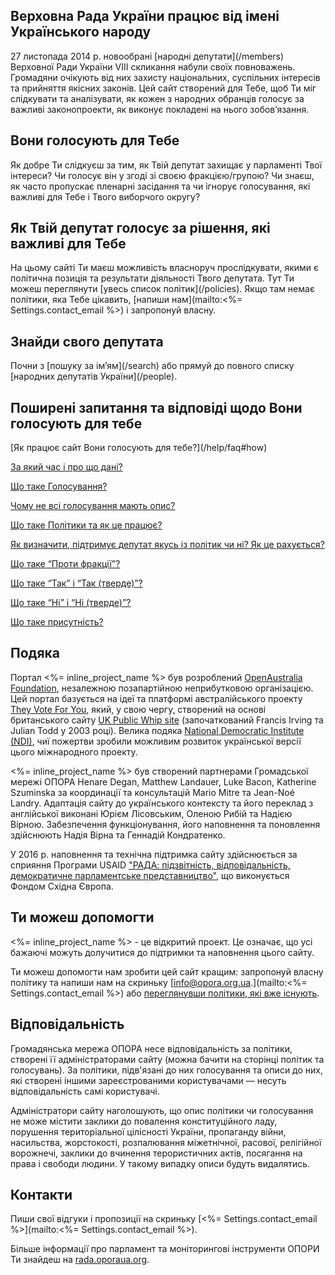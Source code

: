<h2 class="h3">Верховна Рада України працює від імені Українського народу</h2>
27 листопада 2014 р. новообрані [народні депутати](/members) Верховної Ради України VIIІ скликання набули своїх повноважень. Громадяни очікують від них захисту національних, суспільних інтересів та прийняття якісних законів. Цей сайт створений для Тебе, щоб Ти міг слідкувати та аналізувати, як кожен з народних обранців голосує за важливі  законопроекти, як виконує покладені на нього зобов’язання.

<h2 class="h3">Вони голосують для Тебе</h2>
Як добре Ти слідкуєш за тим, як Твій депутат захищає у парламенті Твої інтереси? Чи голосує він у згоді зі своєю фракцією/групою? Чи знаєш, як часто пропускає пленарні засідання та чи ігнорує голосування, які важливі для Тебе і Твого виборчого округу?

<h2 class="h3">Як Твій депутат голосує за рішення, які важливі для Тебе</h2>
На цьому сайті Ти маєш можливість власноруч прослідкувати, якими є політична позиція та  результати діяльності Твого депутата. Тут Ти можеш переглянути [увесь список політик](/policies). Якщо там немає політики, яка Тебе цікавить, [напиши нам](mailto:<%= Settings.contact_email %>) і запропонуй власну.

<h2 class="h3">Знайди свого депутата</h2>
Почни з [пошуку за ім’ям](/search) або прямуй до повного списку [народних депутатів України](/people).

<h2 class="h3">Поширені запитання та відповіді щодо Вони голосують для тебе</h2>
[Як працює сайт Вони голосують для тебе?](/help/faq#how)

[За який час і про що дані?](/help/faq#timeperiod)

[Що таке Голосування?](/help/faq#division)

[Чому не всі голосування мають опис?](/help/faq#summaries)

[Що таке Політики та як це працює?](/help/faq#policies)

[Як визначити, підтримує депутат якусь із політик чи ні? Як це рахується?](/help/faq#stance)

[Що таке “Проти фракції”?](/help/faq#rebellion)

[Що таке “Так” і “Так (тверде)”?](/help/faq#age)

[Що таке “Ні” і “Ні (тверде)”?](/help/faq#no)

[Що таке присутність?](/help/faq#attendance)

<h2 class="h3">Подяка</h2>

Портал <%= inline_project_name %> був розроблений [OpenAustralia Foundation](https://www.openaustraliafoundation.org.au), незалежною позапартійною неприбутковою організацією. Цей портал базується на ідеї та платформі австралійського проекту [They Vote For You](https://theyvoteforyou.org.au), який, у свою чергу, створений на основі британського сайту [UK Public Whip site](http://www.publicwhip.org.uk/) (започаткований Francis Irving та Julian Todd  у 2003 році). Велика подяка [National Democratic Institute (NDI)](https://www.ndi.org/), чиї пожертви зробили можливим розвиток української версії цього міжнародного проекту.

<%= inline_project_name %> був створений партнерами Громадської мережі ОПОРА Henare Degan, Matthew Landauer, Luke Bacon, Katherine Szuminska за координації та консультацій Mario Mitre та Jean-Noé Landry. Адаптація сайту до українського контексту та його переклад з англійської виконані Юрієм Лісовським, Оленою Рибій та Надією Вірною. Забезпечення функціонування, його наповнення та поновлення здійснюють  Надія Вірна та Геннадій Кондратенко.

У 2016 р. наповнення та технічна підтримка сайту здійснюється за сприяння Програми USAID ["РАДА: підзвітність, відповідальність, демократичне парламентське представництво"](http://radaprogram.org/), що виконується Фондом Східна Європа.

<h2 class="h3" id="contribute">Ти можеш допомогти</h2>

<%= inline_project_name %> - це відкритий проект. Це означає, що усі бажаючі можуть долучитися до підтримки та наповнення цього сайту.

Ти можеш допомогти нам зробити цей сайт кращим: запропонуй власну політику та напиши нам на скриньку [info@opora.org.ua.](mailto:<%= Settings.contact_email %>) або [переглянувши політики, які вже існують](/policies).

<h2 class="h3" id="contribute">Відповідальність</h2>

Громадянська мережа ОПОРА несе відповідальність за політики, створені її адміністраторами сайту (можна бачити на сторінці політик та голосувань). За політики, підв'язані до них голосування та описи до них, які створені іншими зареєстрованими користувачами — несуть відповідальність самі користувачі.

Адміністратори сайту наголошують, що опис політики чи голосування не може містити заклики до повалення конституційного ладу, порушення територіальної цілісності України, пропаганду війни, насильства, жорстокості, розпалювання міжетнічної, расової, релігійної ворожнечі, заклики до вчинення терористичних актів, посягання на права і свободи людини. У такому випадку описи будуть видалятись.

<h2 class="h3" id="contact">Контакти</h2>

Пиши свої відгуки і пропозиції на скриньку [<%= Settings.contact_email %>](mailto:<%= Settings.contact_email %>).

Більше інформації про парламент та моніторингові інструменти ОПОРИ Ти знайдеш на [rada.oporaua.org](http://rada.oporaua.org).
